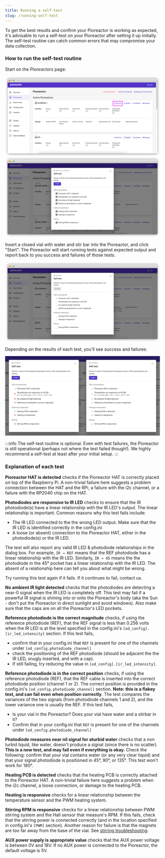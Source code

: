 ```yaml
---
title: Running a self-test
slug: /running-self-test
---
```


To get the best results and confirm your Pioreactor is working as expected, it's advisable to run a self-test on your Pioreactor after setting it up initially. The self-test routine can catch common errors that may compromise your data collection.

### How to run the self-test routine


Start on the _Pioreactors_ page: 

![](/img/user-guide/pioreactors_page_self_test.png)
![](/img/user-guide/self_test_pre.png)


Insert a closed vial with water and stir bar into the Pioreactor, and click "Start". The Pioreactor will start running tests against expected output and report back to you success and failures of those tests.


![](/img/user-guide/self_test_running.png)



Depending on the results of each test, you'll see success and failures:


![](/img/user-guide/self_test_results.png)



:::info
The self-test routine is optional. Even with test failures, the Pioreactor is still operational (perhaps not where the test failed though!). We highly recommend a self-test at least after your initial setup. 
:::


### Explanation of each test

**Pioreactor HAT is detected** checks if the Pioreactor HAT is correctly placed on top of the Raspberry Pi. A non-trivial failure here suggests a problem connection between the HAT and the RPi, a failure with the i2c channel, or a failure with the RP2040 chip on the HAT.

**Photodiodes are responsive to IR LED** checks to ensure that the IR photodiode(s) have a linear relationship with the IR LED's output. The linear relationship is important. Common reasons why this test fails include:

- The IR LED connected to the the wrong LED output. Make sure that the IR LED is identified correctly in the config.ini
- A loose (or absent) connection to the Pioreactor HAT, either in the photodiode(s) or the IR LED.

The test will also report any valid IR LED & photodiode relationships in the dialog box. For example, `IR ⇝ REF` means that the REF photodiode has a linear relationship with the IR LED. Similarly, `IR ⇝ 45` means the the photodiode in the 45° pocket has a linear relationship with the IR LED. The absent of a relationship here can tell you about what might be wrong.

Try running this test again if it fails. If it continues to fail, contact us.

**No ambient IR light detected** checks that the photodiodes are detecting a near-0 signal when the IR LED is completely off. This test may fail if a powerful IR signal is shining into or onto the Pioreactor's body (aka the Sun - don't put the Pioreactor in direct sunlight and avoid windows). Also make sure that the caps are on all the Pioreactor's LED pockets.

**Reference photodiode is the correct magnitude** checks, if using the reference photodiode (REF), that the REF signal is less than 0.256 volts when the IR LED is at the level specified in the config.ini's `[od_config].[ir_led_intensity]` section. If this test fails,
 - confirm that in your config.ini that `REF` is present for one of the channels under `[od_config.photodiode_channel]`
 - check the positioning of the REF photodiode (should be adjacent the the IR LED, snugly inserted, and with a cap).
 - If still failing, try reducing the value in `[od_config].[ir_led_intensity]`.


**Reference photodiode is in the correct position** checks, if using the reference photodiode (REF), that the REF cable is inserted into the correct photodiode position (channel 1 or 2). The correct position is provided in the config.ini's `[od_config.photodiode_channel]` section. **Note: this is a flakey test, and can fail even when position correctly**. The test compares the variances of the two signals (from photodiode channels 1 and 2), and the lower variance one is usually the REF.  If this test fails,
 - Is your vial in the Pioreactor? Does your vial have water and a stirbar in it?
 - Confirm that in your config.ini that `REF` is present for one of the channels under `[od_config.photodiode_channel]`

**Photodiode measures near nil signal for aturbid water** checks that a non turbid liquid, like water, doesn't produce a signal (since there is no scatter). **This is a new test, and may fail even if everything is okay.** Check the following: confirm that your vial contains water (or any very clear liquid) and that your signal photodiode is positioned in 45°, 90°, or 135°. This test won't work for 180°.


**Heating PCB is detected** checks that the heating PCB is correctly attached to the Pioreactor HAT. A non-trivial failure here suggests a problem when the i2c channel, a loose connection, or damage to the heating PCB.

**Heating is responsive** checks for a linear relationship between the temperature sensor and the PWM heating system.

**Stirring RPM is responsive** checks for a linear relationship between PWM stirring system and the Hall sensor that measure's RPM. If this fails, check that the stirring power is connected correctly (and in the location specified in config.ini's `[PWM]` section). Another reason for failure is that the magnets are too far away from the base of the vial. See [stirring troubleshooting](/user-guide/troubleshooting-stirring).


**AUX power supply is appropriate value** checks that the AUX power voltage is between 0V and 18V. If no AUX power is connected to the Pioreactor, the default voltage is 5V.




